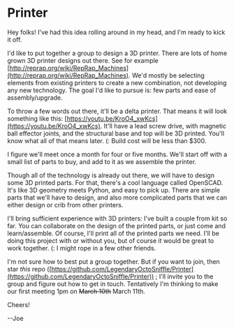 # Printer

Hey folks! I've had this idea rolling around in my head, and I'm ready to kick it off.

I'd like to put together a group to design a 3D printer. There are lots of home grown 3D printer designs out there. See for example [http://reprap.org/wiki/RepRap_Machines](http://reprap.org/wiki/RepRap_Machines). We'd mostly be selecting elements from existing printers to create a new combination, not developing any new technology. The goal I'd like to pursue is: few parts and ease of assembly/upgrade.

To throw a few words out there, it'll be a delta printer. That means it will look something like this: [https://youtu.be/KroO4_xwKcs](https://youtu.be/KroO4_xwKcs). It'll have a lead screw drive, with magnetic ball effector joints, and the structural base and top will be 3D printed. You'll know what all of that means later. (: Build cost will be less than $300.

I figure we'll meet once a month for four or five months. We'll start off with a small list of parts to buy, and add to it as we assemble the printer.

Though all of the technology is already out there, we will have to design some 3D printed parts. For that, there's a cool language called OpenSCAD. It's like 3D geometry meets Python, and easy to pick up. There are simple parts that we'll have to design, and also more complicated parts that we can either design or crib from other printers.

I'll bring sufficient experience with 3D printers: I've built a couple from kit so far. You can collaborate on the design of the printed parts, or just come and learn/assemble. Of course, I'll print all of the printed parts we need. I'll be doing this project with or without you, but of course it would be great to work together. (: I might rope in a few other friends.

I'm not sure how to best put a group together. But if you want to join, then star *this* repo ([https://github.com/LegendaryOctoSniffle/Printer](https://github.com/LegendaryOctoSniffle/Printer)) ; I'll invite you to the group and figure out how to get in touch. Tentatively I'm thinking to make our first meeting 1pm on ~~March 10th~~ March 11th.

Cheers!

--Joe
